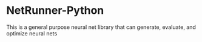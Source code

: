 # NetRunner-Python
This is a general purpose neural net library that can generate, evaluate, and optimize neural nets
